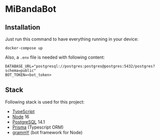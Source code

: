 # MiBandaBot

## Installation
Just run this command to have everything running in your device:

```shell
docker-compose up
```

Also, a `.env` file is needed with following content:
```
DATABASE_URL="postgresql://postgres:postgres@postgres:5432/postgres?schema=public"
BOT_TOKEN=<bot_token>
```

## Stack
Following stack is used for this project:
- [TypeScript](https://www.typescriptlang.org/)
- [Node](https://nodejs.dev/) 16
- [PostgreSQL](https://www.postgresql.org/) 14.1
- [Prisma](https://www.prisma.io/) (Typescript ORM)
- [grammY](https://grammy.dev/) (bot framework for Node)
